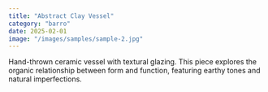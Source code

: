 ```yaml
---
title: "Abstract Clay Vessel"
category: "barro"
date: 2025-02-01
image: "/images/samples/sample-2.jpg"
---
```


Hand-thrown ceramic vessel with textural glazing. This piece explores the organic relationship between form and function, featuring earthy tones and natural imperfections.
